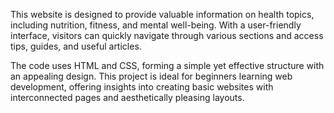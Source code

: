 This website is designed to provide valuable information on health topics, including nutrition, fitness, and mental well-being. With a user-friendly interface, visitors can quickly navigate through various sections and access tips, guides, and useful articles.

The code uses HTML and CSS, forming a simple yet effective structure with an appealing design. This project is ideal for beginners learning web development, offering insights into creating basic websites with interconnected pages and aesthetically pleasing layouts.
